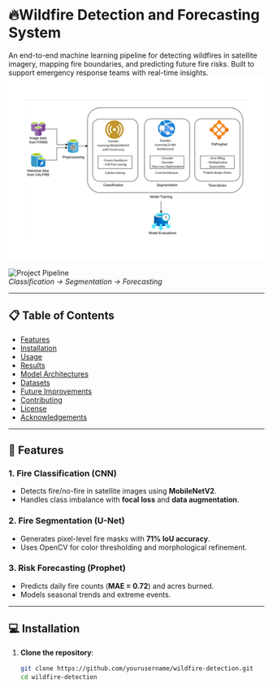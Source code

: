 # 🔥Wildfire Detection and Forecasting System
An end-to-end machine learning pipeline for detecting wildfires in satellite imagery, mapping fire boundaries, and predicting future fire risks. Built to support emergency response teams with real-time insights.
![image](wf.png)


![Project Pipeline](https://i.imgur.com/xyZ1qD2.png)  
*Classification → Segmentation → Forecasting*

---

## 📋 Table of Contents
- [Features](#-features)
- [Installation](#-installation)
- [Usage](#-usage)
- [Results](#-results)
- [Model Architectures](#-model-architectures)
- [Datasets](#-datasets)
- [Future Improvements](#-future-improvements)
- [Contributing](#-contributing)
- [License](#-license)
- [Acknowledgements](#-acknowledgements)

---

## 🚀 Features

### 1. **Fire Classification (CNN)**
- Detects fire/no-fire in satellite images using **MobileNetV2**.
- Handles class imbalance with **focal loss** and **data augmentation**.

### 2. **Fire Segmentation (U-Net)**
- Generates pixel-level fire masks with **71% IoU accuracy**.
- Uses OpenCV for color thresholding and morphological refinement.

### 3. **Risk Forecasting (Prophet)**
- Predicts daily fire counts (**MAE = 0.72**) and acres burned.
- Models seasonal trends and extreme events.

---

## 💻 Installation

1. **Clone the repository**:
   ```bash
   git clone https://github.com/yourusername/wildfire-detection.git
   cd wildfire-detection
